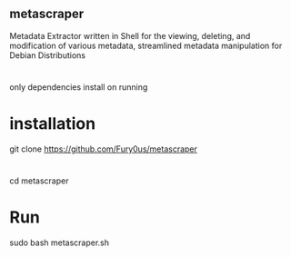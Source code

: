 ## metascraper
Metadata Extractor written in Shell for the viewing, deleting, and modification of various metadata, streamlined metadata manipulation for Debian Distributions
#
only dependencies install on running
# installation
git clone https://github.com/Fury0us/metascraper
#
cd metascraper
#
# Run 
sudo bash metascraper.sh

